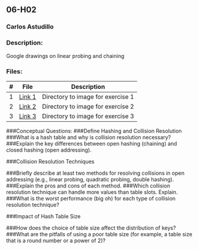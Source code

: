## 06-H02
### Carlos Astudillo
### Description:

Google drawings on linear probing and chaining
 
### Files:

|  #  |  File  |  Description  |
| :---: | ---------------- | -------------------------------------------------- |
|  1  |  [Link 1](https://github.com/castudillo5/3013-Algorithms/blob/main/Assignments/06-H02/hashing%20-4.jpg)  |  Directory to image for exercise 1  |
|  2  |  [Link 2](https://github.com/castudillo5/3013-Algorithms/blob/main/Assignments/06-H02/Linear%20probing%20.jpg)  |  Directory to image for exercise 2 |
|  3  |  [Link 3](https://github.com/castudillo5/3013-Algorithms/blob/main/Assignments/06-H02/poor%20table%20sizes.jpg)  |  Directory to image for exercise 3  |



###Conceptual Questions:
###Define Hashing and Collision Resolution
###What is a hash table and why is collision resolution necessary?
###Explain the key differences between open hashing (chaining) and closed hashing (open addressing).

###Collision Resolution Techniques

###Briefly describe at least two methods for resolving collisions in open addressing (e.g., linear probing, quadratic probing, double hashing).
###Explain the pros and cons of each method.
###Which collision resolution technique can handle more values than table slots. Explain.
###What is the worst performance (big oh) for each type of collision resolution technique?

###Impact of Hash Table Size

###How does the choice of table size affect the distribution of keys?
###What are the pitfalls of using a poor table size (for example, a table size that is a round number or a power of 2)?
